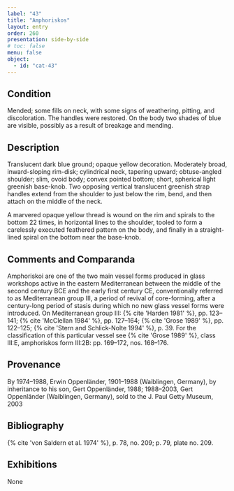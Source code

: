```yaml
---
label: "43"
title: "Amphoriskos"
layout: entry
order: 260
presentation: side-by-side
# toc: false
menu: false
object:
  - id: "cat-43"
---
```


## Condition

Mended; some fills on neck, with some signs of weathering, pitting, and discoloration. The handles were restored. On the body two shades of blue are visible, possibly as a result of breakage and mending.

## Description

Translucent dark blue ground; opaque yellow decoration. Moderately broad, inward-sloping rim-disk; cylindrical neck, tapering upward; obtuse-angled shoulder; slim, ovoid body; convex pointed bottom; short, spherical light greenish base-knob. Two opposing vertical translucent greenish strap handles extend from the shoulder to just below the rim, bend, and then attach on the middle of the neck.

A marvered opaque yellow thread is wound on the rim and spirals to the bottom 22 times, in horizontal lines to the shoulder, tooled to form a carelessly executed feathered pattern on the body, and finally in a straight-lined spiral on the bottom near the base-knob.

## Comments and Comparanda

Amphoriskoi are one of the two main vessel forms produced in glass workshops active in the eastern Mediterranean between the middle of the second century BCE and the early first century CE, conventionally referred to as Mediterranean group III, a period of revival of core-forming, after a century-long period of stasis during which no new glass vessel forms were introduced. On Mediterranean group III: {% cite 'Harden 1981' %}, pp. 123–141; {% cite 'McClellan 1984' %}, pp. 127–164; {% cite 'Grose 1989' %}, pp. 122–125; {% cite 'Stern and Schlick-Nolte 1994' %}, p. 39. For the classification of this particular vessel see {% cite 'Grose 1989' %}, class III:E, amphoriskos form III:2B: pp. 169–172, nos. 168–176.

## Provenance

By 1974–1988, Erwin Oppenländer, 1901–1988 (Waiblingen, Germany), by inheritance to his son, Gert Oppenländer, 1988; 1988–2003, Gert Oppenländer (Waiblingen, Germany), sold to the J. Paul Getty Museum, 2003

## Bibliography

{% cite 'von Saldern et al. 1974' %}, p. 78, no. 209; p. 79, plate no. 209.

## Exhibitions

None